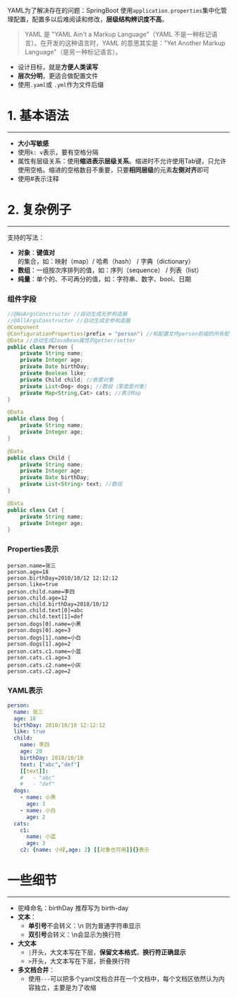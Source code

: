 YAML为了解决存在的问题：SpringBoot 使用`application.properties`集中化管理配置，配置多以后难阅读和修改，**层级结构辨识度不高**。

>YAML 是 "YAML Ain't a Markup Language"（YAML 不是一种标记语言）。在开发的这种语言时，YAML 的意思其实是："Yet Another Markup Language"（是另一种标记语言）。

- 设计目标，就是**方便人类读写**
- **层次分明**，更适合做配置文件
- 使用`.yaml`或 `.yml`作为文件后缀

# 1. 基本语法
----
- **大小写敏感**
- 使用`k: v`表示，要有空格分隔
- 属性有层级关系：使用**缩进表示层级关系**。缩进时不允许使用Tab键，只允许使用空格。缩进的空格数目不重要，只要**相同层级**的元素**左侧对齐**即可
- 使用#表示注释

# 2. 复杂例子
----
支持的写法：
- **对象**：**键值对**的集合，如：映射（map）/ 哈希（hash） / 字典（dictionary）
- **数组**：一组按次序排列的值，如：序列（sequence） / 列表（list）
- **纯量**：单个的、不可再分的值，如：字符串、数字、bool、日期
### 组件字段
```java
//@NoArgsConstructor //自动生成无参构造器
//@AllArgsConstructor //自动生成全参构造器
@Component
@ConfigurationProperties(prefix = "person") //和配置文件person前缀的所有配置进行绑定
@Data //自动生成JavaBean属性的getter/setter
public class Person {
    private String name;
    private Integer age;
    private Date birthDay;
    private Boolean like;
    private Child child; //嵌套对象
    private List<Dog> dogs; //数组（里面是对象）
    private Map<String,Cat> cats; //表示Map
}

@Data
public class Dog {
    private String name;
    private Integer age;
}

@Data
public class Child {
    private String name;
    private Integer age;
    private Date birthDay;
    private List<String> text; //数组
}

@Data
public class Cat {
    private String name;
    private Integer age;
}
```
### Properties表示
```properties
person.name=张三
person.age=18
person.birthDay=2010/10/12 12:12:12
person.like=true
person.child.name=李四
person.child.age=12
person.child.birthDay=2018/10/12
person.child.text[0]=abc
person.child.text[1]=def
person.dogs[0].name=小黑
person.dogs[0].age=3
person.dogs[1].name=小白
person.dogs[1].age=2
person.cats.c1.name=小蓝
person.cats.c1.age=3
person.cats.c2.name=小灰
person.cats.c2.age=2
```
### YAML表示
```yaml
person:
  name: 张三
  age: 18
  birthDay: 2010/10/10 12:12:12
  like: true
  child:
    name: 李四
    age: 20
    birthDay: 2018/10/10
    text: ["abc","def"]
    [[text]]:
	#   - "abc"
	#   - "def"
  dogs:
    - name: 小黑
      age: 3
    - name: 小白
      age: 2
  cats:
    c1:
      name: 小蓝
      age: 3
    c2: {name: 小绿,age: 2} [[对象也可用]]{}表示
```

# 一些细节
----
- 驼峰命名：birthDay 推荐写为 birth-day
- **文本**：
	- **单引号**不会转义：\n 则为普通字符串显示
	- **双引号**会转义：\n会显示为换行符
- **大文本**
	- `|`开头，大文本写在下层，**保留文本格式**，**换行符正确显示**
	- `>`开头，大文本写在下层，折叠换行符
- **多文档合并**：
	- 使用`---`可以把多个yaml文档合并在一个文档中，每个文档区依然认为内容独立，主要是为了收缩


